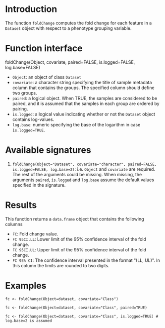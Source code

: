 # Introduction #

The function `foldChange` computes the fold change for each feature in a `Dataset` object with respect to a phenotype grouping variable.


# Function interface #

foldChange(Object, covariate, paired=FALSE, is.logged=FALSE, log.base=FALSE)
  * `Object`: an object of class `Dataset`
  * `covariate`: a character string specifying the title of sample metadata column that contains the groups. The specified column should define two groups.
  * `paired`: a logical object. When TRUE, the samples are considered to be paired, and it is assumed that the samples in each group are ordered by pairing.
  * `is.logged`: a logical value indicating whether or not the `Dataset` object contains log-values.
  * `log.base`: numeric specifying the base of the logarithm in case `is.logged=TRUE`.

# Available signatures #

  1. `foldChange(Object="Dataset", covariate="character", paired=FALSE, is.logged=FALSE, log.base=2)`: i.e. `Object` and `covariate` are required. The rest of the arguments could be missing. When missing, the arguments `paired`, `is.logged` and `log.base` assume the default values specified in the signature.

# Results #

This function returns a `data.frame` object that contains the following columns

  * `FC`: Fold change value.
  * `FC 95CI.LL`: Lower limit of the 95% confidence interval of the fold change.
  * `FC 95CI.UL`: Upper limit of the 95% confidence interval of the fold change.
  * `FC 95% CI`: The confidence interval presented in the format "(LL, UL)". In this column the limits are rounded to two digits.

# Examples #

```
fc <- foldChange(Object=dataset, covariate="Class")
```
```
fc <- foldChange(Object=dataset, covariate="Class", paired=TRUE)
```
```
fc <- foldChange(Object=dataset, covariate="Class", is.logged=TRUE) # log.base=2 is assumed
```